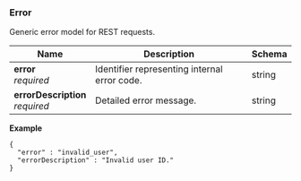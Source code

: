 
<a name="error"></a>
### Error
Generic error model for REST requests.


|Name|Description|Schema|
|---|---|---|
|**error**  <br>*required*|Identifier representing internal error code.|string|
|**errorDescription**  <br>*required*|Detailed error message.|string|

**Example**
```
{
  "error" : "invalid_user",
  "errorDescription" : "Invalid user ID."
}
```



